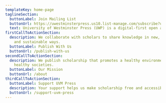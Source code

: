 ```yaml
---
templateKey: home-page
taglineSection:
  buttonLabel: Join Mailing List
  buttonUrl: https://uwestminsterpress.us10.list-manage.com/subscribe?u=0f53a03f20cc4e59ad95adce8&id=fa62397bae
  text: University of Westminster Press (UWP) is a digital-first open access publisher of peer reviewed academic books, policy briefs and journals. UWP exists to provide global public access to academic work in multiple formats. 
firstCallToActionSection:
  description: We collaborate with scholars to share knowledge in new, equitable,
    and sustainable ways.
  buttonLabel: Publish With Us
  buttonUrl: /publish-with-us
secondCallToActionSection:
  description: We publish scholarship that promotes a healthy environment and
    healthy societies.
  buttonLabel: Our Mission
  buttonUrl: /about
thirdCallToActionSection:
  buttonLabel: Support UVM Press
  description: Your support helps us make scholarship free and accessible.
  buttonUrl: /support-uvm-press
---
```

